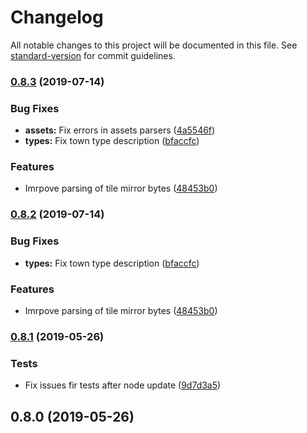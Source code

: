 # Changelog

All notable changes to this project will be documented in this file. See [standard-version](https://github.com/conventional-changelog/standard-version) for commit guidelines.

### [0.8.3](https://github.com/srg-kostyrko/homm3-parser/compare/v0.8.1...v0.8.3) (2019-07-14)


### Bug Fixes

* **assets:** Fix errors in assets parsers ([4a5546f](https://github.com/srg-kostyrko/homm3-parser/commit/4a5546f))
* **types:** Fix town type description ([bfaccfc](https://github.com/srg-kostyrko/homm3-parser/commit/bfaccfc))


### Features

* Imrpove parsing of tile mirror bytes ([48453b0](https://github.com/srg-kostyrko/homm3-parser/commit/48453b0))



### [0.8.2](https://github.com/srg-kostyrko/homm3-parser/compare/v0.8.1...v0.8.2) (2019-07-14)


### Bug Fixes

* **types:** Fix town type description ([bfaccfc](https://github.com/srg-kostyrko/homm3-parser/commit/bfaccfc))


### Features

* Imrpove parsing of tile mirror bytes ([48453b0](https://github.com/srg-kostyrko/homm3-parser/commit/48453b0))



### [0.8.1](https://github.com/srg-kostyrko/homm3-parser/compare/v0.8.0...v0.8.1) (2019-05-26)


### Tests

* Fix issues fir tests after node update ([9d7d3a5](https://github.com/srg-kostyrko/homm3-parser/commit/9d7d3a5))



## 0.8.0 (2019-05-26)
